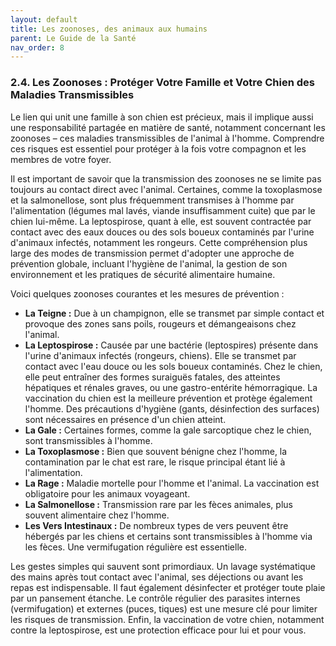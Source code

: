 ```yaml
---
layout: default
title: Les zoonoses, des animaux aux humains
parent: Le Guide de la Santé
nav_order: 8
---
```


### **2.4. Les Zoonoses : Protéger Votre Famille et Votre Chien des Maladies Transmissibles**

Le lien qui unit une famille à son chien est précieux, mais il implique aussi une responsabilité partagée en matière de santé, notamment concernant les zoonoses – ces maladies transmissibles de l'animal à l'homme. Comprendre ces risques est essentiel pour protéger à la fois votre compagnon et les membres de votre foyer.

Il est important de savoir que la transmission des zoonoses ne se limite pas toujours au contact direct avec l'animal. Certaines, comme la toxoplasmose et la salmonellose, sont plus fréquemment transmises à l'homme par l'alimentation (légumes mal lavés, viande insuffisamment cuite) que par le chien lui-même. La leptospirose, quant à elle, est souvent contractée par contact avec des eaux douces ou des sols boueux contaminés par l'urine d'animaux infectés, notamment les rongeurs. Cette compréhension plus large des modes de transmission permet d'adopter une approche de prévention globale, incluant l'hygiène de l'animal, la gestion de son environnement et les pratiques de sécurité alimentaire humaine.

Voici quelques zoonoses courantes et les mesures de prévention :

*   **La Teigne :** Due à un champignon, elle se transmet par simple contact et provoque des zones sans poils, rougeurs et démangeaisons chez l'animal.
*   **La Leptospirose :** Causée par une bactérie (leptospires) présente dans l'urine d'animaux infectés (rongeurs, chiens). Elle se transmet par contact avec l'eau douce ou les sols boueux contaminés. Chez le chien, elle peut entraîner des formes suraiguës fatales, des atteintes hépatiques et rénales graves, ou une gastro-entérite hémorragique. La vaccination du chien est la meilleure prévention et protège également l'homme. Des précautions d'hygiène (gants, désinfection des surfaces) sont nécessaires en présence d'un chien atteint.
*   **La Gale :** Certaines formes, comme la gale sarcoptique chez le chien, sont transmissibles à l'homme.
*   **La Toxoplasmose :** Bien que souvent bénigne chez l'homme, la contamination par le chat est rare, le risque principal étant lié à l'alimentation.
*   **La Rage :** Maladie mortelle pour l'homme et l'animal. La vaccination est obligatoire pour les animaux voyageant.
*   **La Salmonellose :** Transmission rare par les fèces animales, plus souvent alimentaire chez l'homme.
*   **Les Vers Intestinaux :** De nombreux types de vers peuvent être hébergés par les chiens et certains sont transmissibles à l'homme via les fèces. Une vermifugation régulière est essentielle.

Les gestes simples qui sauvent sont primordiaux. Un lavage systématique des mains après tout contact avec l'animal, ses déjections ou avant les repas est indispensable. Il faut également désinfecter et protéger toute plaie par un pansement étanche. Le contrôle régulier des parasites internes (vermifugation) et externes (puces, tiques) est une mesure clé pour limiter les risques de transmission. Enfin, la vaccination de votre chien, notamment contre la leptospirose, est une protection efficace pour lui et pour vous. 